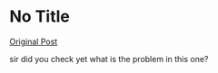 # No Title

[Original Post](https://discourse.onlinedegree.iitm.ac.in/t/161120/12)

<p>sir did you check yet what is the problem in this one?</p>